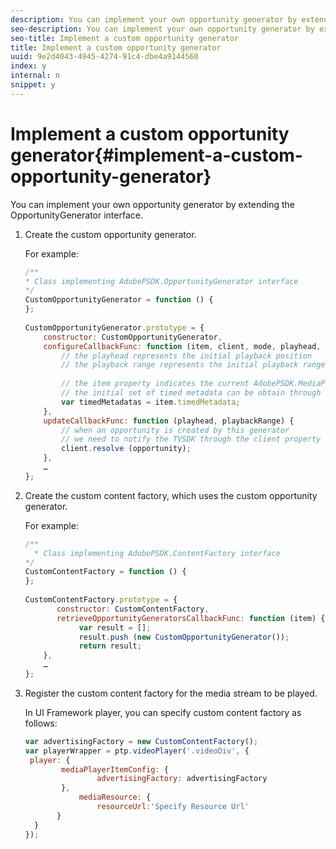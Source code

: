 ```yaml
---
description: You can implement your own opportunity generator by extending the OpportunityGenerator interface.
seo-description: You can implement your own opportunity generator by extending the OpportunityGenerator interface.
seo-title: Implement a custom opportunity generator
title: Implement a custom opportunity generator
uuid: 9e2d4043-4945-4274-91c4-dbe4a9144560
index: y
internal: n
snippet: y
---
```


# Implement a custom opportunity generator{#implement-a-custom-opportunity-generator}

You can implement your own opportunity generator by extending the OpportunityGenerator interface.

1. Create the custom opportunity generator.

   For example: 

   ```js
   /** 
   * Class implementing AdobePSDK.OpportunityGenerator interface 
   */ 
   CustomOpportunityGenerator = function () { 
   }; 
    
   CustomOpportunityGenerator.prototype = { 
       constructor: CustomOpportunityGenerator, 
       configureCallbackFunc: function (item, client, mode, playhead, playbackRange) {  
           // the playhead represents the initial playback position 
           // the playback range represents the initial playback range 
             
           // the item property indicates the current AdobePSDK.MediaPlayerItem associated with this generator 
           // the initial set of timed metadata can be obtain through the item property 
           var timedMetadatas = item.timedMetadata; 
       }, 
       updateCallbackFunc: function (playhead, playbackRange) { 
           // when an opportunity is created by this generator 
           // we need to notify the TVSDK through the client property 
           client.resolve (opportunity); 
       }, 
       … 
   }; 
   
   ```

1. Create the custom content factory, which uses the custom opportunity generator.

   For example: 

   ```js
   /** 
     * Class implementing AdobePSDK.ContentFactory interface 
   */ 
   CustomContentFactory = function () { 
   }; 
    
   CustomContentFactory.prototype = { 
          constructor: CustomContentFactory, 
          retrieveOpportunityGeneratorsCallbackFunc: function (item) { 
               var result = []; 
               result.push (new CustomOpportunityGenerator()); 
               return result; 
       }, 
       … 
   }; 
   
   ```

1. Register the custom content factory for the media stream to be played.

   In UI Framework player, you can specify custom content factory as follows: 

   ```js
   var advertisingFactory = new CustomContentFactory(); 
   var playerWrapper = ptp.videoPlayer('.videoDiv', { 
    player: { 
           mediaPlayerItemConfig: { 
                   advertisingFactory: advertisingFactory 
           }, 
               mediaResource: { 
                   resourceUrl:'Specify Resource Url' 
          } 
     } 
   }); 
   
   ```

